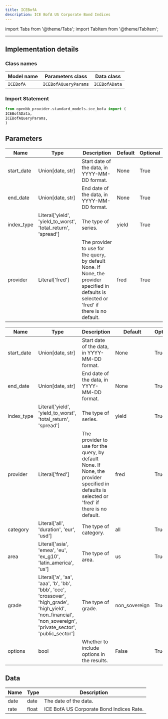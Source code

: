 ```yaml
---
title: ICEBofA
description: ICE BofA US Corporate Bond Indices
---
```


<!-- markdownlint-disable MD012 MD031 MD033 -->

import Tabs from '@theme/Tabs';
import TabItem from '@theme/TabItem';

---

## Implementation details

### Class names

| Model name | Parameters class | Data class |
| ---------- | ---------------- | ---------- |
| `ICEBofA` | `ICEBofAQueryParams` | `ICEBofAData` |

### Import Statement

```python
from openbb_provider.standard_models.ice_bofa import (
ICEBofAData,
ICEBofAQueryParams,
)
```

## Parameters

<Tabs>
<TabItem value="standard" label="Standard">

| Name | Type | Description | Default | Optional |
| ---- | ---- | ----------- | ------- | -------- |
| start_date | Union[date, str] | Start date of the data, in YYYY-MM-DD format. | None | True |
| end_date | Union[date, str] | End date of the data, in YYYY-MM-DD format. | None | True |
| index_type | Literal['yield', 'yield_to_worst', 'total_return', 'spread'] | The type of series. | yield | True |
| provider | Literal['fred'] | The provider to use for the query, by default None. If None, the provider specified in defaults is selected or 'fred' if there is no default. | fred | True |
</TabItem>

<TabItem value='fred' label='fred'>

| Name | Type | Description | Default | Optional |
| ---- | ---- | ----------- | ------- | -------- |
| start_date | Union[date, str] | Start date of the data, in YYYY-MM-DD format. | None | True |
| end_date | Union[date, str] | End date of the data, in YYYY-MM-DD format. | None | True |
| index_type | Literal['yield', 'yield_to_worst', 'total_return', 'spread'] | The type of series. | yield | True |
| provider | Literal['fred'] | The provider to use for the query, by default None. If None, the provider specified in defaults is selected or 'fred' if there is no default. | fred | True |
| category | Literal['all', 'duration', 'eur', 'usd'] | The type of category. | all | True |
| area | Literal['asia', 'emea', 'eu', 'ex_g10', 'latin_america', 'us'] | The type of area. | us | True |
| grade | Literal['a', 'aa', 'aaa', 'b', 'bb', 'bbb', 'ccc', 'crossover', 'high_grade', 'high_yield', 'non_financial', 'non_sovereign', 'private_sector', 'public_sector'] | The type of grade. | non_sovereign | True |
| options | bool | Whether to include options in the results. | False | True |
</TabItem>

</Tabs>

## Data

<Tabs>
<TabItem value="standard" label="Standard">

| Name | Type | Description |
| ---- | ---- | ----------- |
| date | date | The date of the data. |
| rate | float | ICE BofA US Corporate Bond Indices Rate. |
</TabItem>

</Tabs>

